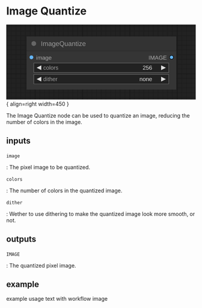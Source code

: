 # Image Quantize

![Image Quantize node](../media/ImageQuantize.svg){ align=right width=450 }

The Image Quantize node can be used to quantize an image, reducing the number of colors in the image.

## inputs

`image`

:   The pixel image to be quantized.

`colors`

:   The number of colors in the quantized image.

`dither`

:   Wether to use dithering to make the quantized image look more smooth, or not.

## outputs

`IMAGE`

:   The quantized pixel image.

## example

example usage text with workflow image